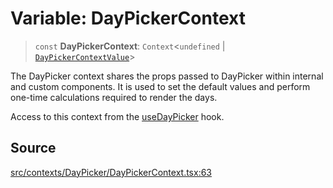 # Variable: DayPickerContext

> `const` **DayPickerContext**: `Context`\<`undefined` \| [`DayPickerContextValue`](../interfaces/DayPickerContextValue.md)\>

The DayPicker context shares the props passed to DayPicker within internal
and custom components. It is used to set the default values and perform
one-time calculations required to render the days.

Access to this context from the [useDayPicker](../functions/useDayPicker.md) hook.

## Source

[src/contexts/DayPicker/DayPickerContext.tsx:63](https://github.com/gpbl/react-day-picker/blob/9ad13dc72fff814dcf720a62f6e3b5ea38e8af6d/src/contexts/DayPicker/DayPickerContext.tsx#L63)
